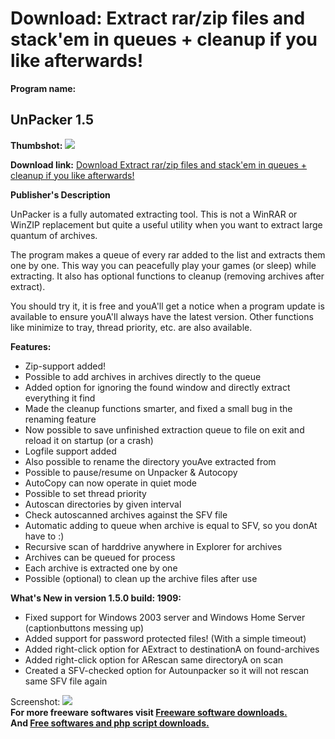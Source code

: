 # Download: Extract rar/zip files and stack'em in queues + cleanup if you like afterwards!

**Program name:**

## UnPacker 1.5

  
**Thumbshot:** ![](http://www.freewarefiles.com/screenshot/unpackerext_md.gif)   
  
**Download link:** [Download Extract rar/zip files and stack'em in queues + cleanup if you like afterwards!](http://freesoftwares.boysofts.com/UnPacker_program_14770.html)  
  


**Publisher's Description**  
  


UnPacker is a fully automated extracting tool. This is not a WinRAR or WinZIP replacement but quite a useful utility when you want to extract large quantum of archives. 

The program makes a queue of every rar added to the list and extracts them one by one. This way you can peacefully play your games (or sleep) while extracting. It also has optional functions to cleanup (removing archives after extract). 

You should try it, it is free and youA'll get a notice when a program update is available to ensure youA'll always have the latest version. Other functions like minimize to tray, thread priority, etc. are also available.

**Features:**

  * Zip-support added! 
  * Possible to add archives in archives directly to the queue 
  * Added option for ignoring the found window and directly extract everything it find 
  * Made the cleanup functions smarter, and fixed a small bug in the renaming feature 
  * Now possible to save unfinished extraction queue to file on exit and reload it on startup (or a crash) 
  * Logfile support added 
  * Also possible to rename the directory youAve extracted from 
  * Possible to pause/resume on Unpacker & Autocopy 
  * AutoCopy can now operate in quiet mode 
  * Possible to set thread priority 
  * Autoscan directories by given interval 
  * Check autoscanned archives against the SFV file 
  * Automatic adding to queue when archive is equal to SFV, so you donAt have to :) 
  * Recursive scan of harddrive anywhere in Explorer for archives 
  * Archives can be queued for process 
  * Each archive is extracted one by one 
  * Possible (optional) to clean up the archive files after use 

**What's New in version 1.5.0 build: 1909:**

  * Fixed support for Windows 2003 server and Windows Home Server (captionbuttons messing up) 
  * Added support for password protected files! (With a simple timeout) 
  * Added right-click option for AExtract to destinationA on found-archives 
  * Added right-click option for ARescan same directoryA on scan 
  * Created a SFV-checked option for Autounpacker so it will not rescan same SFV file again 

  
  
Screenshot: ![](http://www.freewarefiles.com/screenshot/unpackerext.gif)   
**For more freeware softwares visit [Freeware software downloads.](http://freesoftwares.boysofts.com/)**   
**And [Free softwares and php script downloads.](http://www.boysofts.com/)**

